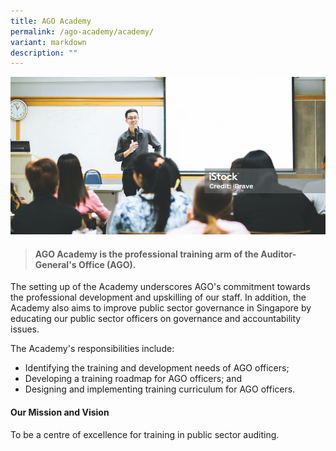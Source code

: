 ```yaml
---
title: AGO Academy
permalink: /ago-academy/academy/
variant: markdown
description: ""
---
```

![](/images/banner_academy.png)

> #### **AGO Academy is the professional training arm of the Auditor-General's Office (AGO).** 

The setting up of the Academy underscores AGO's commitment towards the professional development and upskilling of our staff. In addition, the Academy also aims to improve public sector governance in Singapore by educating our public sector officers on governance and accountability issues.

The Academy's responsibilities include:
* Identifying the training and development needs of AGO officers;
* Developing a training roadmap for AGO officers; and
* Designing and implementing training curriculum for AGO officers.

#### Our Mission and Vision

To be a centre of excellence for training in public sector auditing.